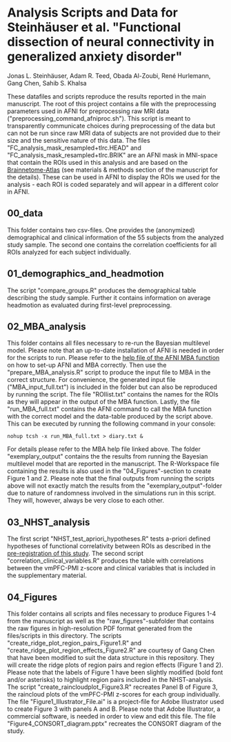 # Analysis Scripts and Data for Steinhäuser et al. "Functional dissection of neural connectivity in generalized anxiety disorder"
Jonas L. Steinhäuser, Adam R. Teed, Obada Al-Zoubi, René Hurlemann, Gang Chen, Sahib S. Khalsa

These datafiles and scripts reproduce the results reported in the main manuscript.
The root of this project contains a file with the preprocessing parameters used in AFNI for preprocessing raw MRI data ("preprocessing_command_afniproc.sh"). This script is meant to transparently communicate choices during preprocessing of the data but can not be run since raw MRI data of subjects are not provided due to their size and the sensitive nature of this data. 
The files "FC_analysis_mask_resampled+tlrc.HEAD" and "FC_analysis_mask_resampled+tlrc.BRIK" are an AFNI mask in MNI-space that contain the ROIs used in this analysis and are based on the [Brainnetome-Atlas](https://atlas.brainnetome.org/) (see materials & methods section of the manuscript for the details). These can be used in AFNI to display the ROIs we used for the analysis - each ROI is coded separately and will appear in a different color in AFNI.

## 00_data
This folder contains two csv-files. One provides the (anonymized) demographical and clinical information of the 55 subjects from the analyzed study sample. The second one contains the correlation coefficients for all ROIs analyzed for each subject individually. 

## 01_demographics_and_headmotion
The script "compare_groups.R" produces the demographical table describing the study sample. Further it contains information on average headmotion as evaluated during first-level preprocessing. 

## 02_MBA_analysis
This folder contains all files necessary to re-run the Bayesian multilevel model. Please note that an up-to-date installation of AFNI is needed in order for the scripts to run.
Please refer to the [help file of the AFNI MBA function](https://afni.nimh.nih.gov/pub/dist/doc/program_help/MBA.html) on how to set-up AFNI and MBA correctly.
Then use the "prepare_MBA_analysis.R" script to produce the input file to MBA in the correct structure. For convenience, the generated input file ("MBA_input_full.txt") is included in the folder but can also be reproduced by running the script. The file "ROIlist.txt" contains the names for the ROIs as they will appear in the output of the MBA function.
Lastly, the file "run_MBA_full.txt" contains the AFNI command to call the MBA function with the correct model and the data-table produced by the script above. 
This can be executed by running the following command in your console:
```
nohup tcsh -x run_MBA_full.txt > diary.txt &
```
For details please refer to the MBA help file linked above.
The folder "exemplary_output" contains the the results from running the Bayesian multilevel model that are reported in the manuscript. The R-Workspace file containing the results is also used in the "04_Figures"-section to create Figure 1 and 2.
Please note that the final outputs from running the scripts above will not exactly match the results from the "exemplary_output"-folder due to nature of randomness involved in the simulations run in this script. They will, however, always be very close to each other.

## 03_NHST_analysis
The first script "NHST_test_apriori_hypotheses.R" tests a-priori defined hypotheses of functional correlativity between ROIs as described in the [pre-registration of this study](https://osf.io/j29qv). The second script "correlation_clinical_variables.R" produces the table with correlations between the vmPFC-PMI z-score and clinical variables that is included in the supplementary material.

## 04_Figures
This folder contains all scripts and files necessary to produce Figures 1-4 from the manuscript as well as the "raw_figures"-subfolder that contains the raw figures in high-resolution PDF format generated from the files/scripts in this directory.
The scripts "create_ridge_plot_region_pairs_Figure1.R" and "create_ridge_plot_region_effects_Figure2.R" are courtesy of Gang Chen that have been modified to suit the data structure in this repository. They will create the ridge plots of region pairs and region effects (Figure 1 and 2). Please note that the labels of Figure 1 have been slightly modified (bold font and/or asterisks) to highlight region pairs included in the NHST-analysis.
The script "create_raincloudplot_Figure3.R" recreates Panel B of Figure 3, the raincloud plots of the vmPFC-PMI z-scores for each group individually.
The file "Figure1_Illustrator_File.ai" is a project-file for Adobe Illustrator used to create Figure 3 with panels A and B. Please note that Adobe Illustrator, a commercial software, is needed in order to view and edit this file. The file "Figure4_CONSORT_diagram.pptx" recreates the CONSORT diagram of the study.
